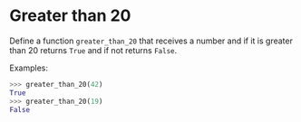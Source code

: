# Greater than 20

Define a function `greater_than_20` that receives a number and if it is greater 
than 20 returns `True` and if not returns `False`.

Examples:

```python
>>> greater_than_20(42)
True
>>> greater_than_20(19)
False
```
